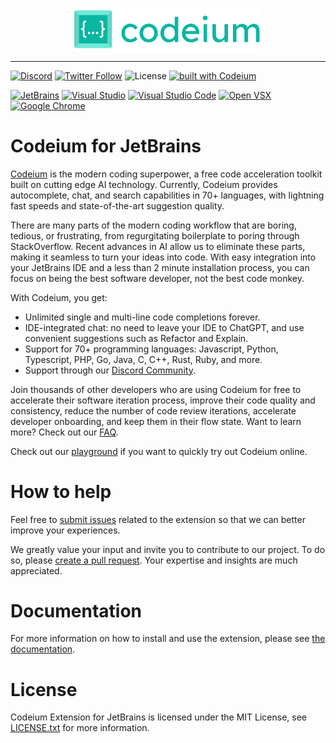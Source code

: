 <p align="center">
  <img width="300" alt="Codeium" src="codeium.svg"/>
</p>

---

[![Discord](https://img.shields.io/discord/1027685395649015980?label=community&color=5865F2&logo=discord&logoColor=FFFFFF)](https://discord.gg/3XFf78nAx5)
[![Twitter Follow](https://img.shields.io/badge/style--blue?style=social&logo=twitter&label=Follow%20%40codeiumdev)](https://twitter.com/intent/follow?screen_name=codeiumdev)
![License](https://img.shields.io/github/license/Exafunction/CodeiumVisualStudio)
[![built with Codeium](https://codeium.com/badges/main)](https://codeium.com?repo_name=exafunction%2FCodeiumVisualStudio)

[![JetBrains](https://img.shields.io/jetbrains/plugin/d/20540?label=JetBrains)](https://plugins.jetbrains.com/plugin/20540-codeium/)
[![Visual Studio](https://img.shields.io/visual-studio-marketplace/d/Codeium.CodeiumVS?logo=visualstudio&label=Visual%20Studio)](https://marketplace.visualstudio.com/items?itemName=Codeium.CodeiumVS)
[![Visual Studio Code](https://img.shields.io/visual-studio-marketplace/d/Codeium.codeium?logo=visualstudiocode&label=Visual%20Studio%20Code)](https://marketplace.visualstudio.com/items?itemName=Codeium.codeium)
[![Open VSX](https://img.shields.io/open-vsx/dt/Codeium/codeium?label=Open%20VSX)](https://open-vsx.org/extension/Codeium/codeium)
[![Google Chrome](https://img.shields.io/chrome-web-store/users/hobjkcpmjhlegmobgonaagepfckjkceh?label=Google%20Chrome&logo=googlechrome&logoColor=FFFFFF)](https://chrome.google.com/webstore/detail/codeium/hobjkcpmjhlegmobgonaagepfckjkceh)

# Codeium for JetBrains

[Codeium](https://codeium.com/) is the modern coding superpower, a free code acceleration toolkit built on cutting edge AI technology. Currently, Codeium provides autocomplete, chat, and search capabilities in 70+ languages, with lightning fast speeds and state-of-the-art suggestion quality.

There are many parts of the modern coding workflow that are boring, tedious, or frustrating, from regurgitating boilerplate to poring through StackOverflow. Recent advances in AI allow us to eliminate these parts, making it seamless to turn your ideas into code. With easy integration into your JetBrains IDE and a less than 2 minute installation process, you can focus on being the best software developer, not the best code monkey.

With Codeium, you get:
- Unlimited single and multi-line code completions forever.
- IDE-integrated chat: no need to leave your IDE to ChatGPT, and use convenient suggestions such as Refactor and Explain.
- Support for 70+ programming languages: Javascript, Python, Typescript, PHP, Go, Java, C, C++, Rust, Ruby, and more.
- Support through our [Discord Community](https://discord.gg/3XFf78nAx5).

Join thousands of other developers who are using Codeium for free to accelerate their software iteration process, improve their code quality and consistency, reduce the number of code review iterations, accelerate developer onboarding, and keep them in their flow state. Want to learn more? Check out our [FAQ](https://codeium.com/faq).

Check out our [playground](https://www.codeium.com/playground) if you want to quickly try out Codeium online.

# How to help
Feel free to [submit issues](https://github.com/Exafunction/CodeiumJetBrains/issues/new) related to the extension so that we can better improve your experiences.

We greatly value your input and invite you to contribute to our project. To do so, please [create a pull request](https://github.com/Exafunction/CodeiumJetBrains/compare). Your expertise and insights are much appreciated.

# Documentation
For more information on how to install and use the extension, please see [the documentation](/docs/).

# License
Codeium Extension for JetBrains is licensed under the MIT License, see [LICENSE.txt](/LICENSE.txt) for more information.
